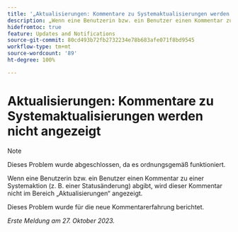 ```yaml
---
title: '„Aktualisierungen: Kommentare zu Systemaktualisierungen werden nicht angezeigt“'
description: „Wenn eine Benutzerin bzw. ein Benutzer einen Kommentar zu einer Systemaktion (z. B. einer Statusänderung) abgibt, wird dieser Kommentar nicht im Bereich „Aktualisierungen“ angezeigt. „
hidefromtoc: true
feature: Updates and Notifications
source-git-commit: 80cd493b72fb2732234e78b683afe071f8bd9545
workflow-type: tm+mt
source-wordcount: '89'
ht-degree: 100%

---
```



# Aktualisierungen: Kommentare zu Systemaktualisierungen werden nicht angezeigt

<!--

>[!NOTE]
>
>This issue has been closed because it is working as designed.

-->

>[!NOTE]
>
>Dieses Problem wurde abgeschlossen, da es ordnungsgemäß funktioniert.

Wenn eine Benutzerin bzw. ein Benutzer einen Kommentar zu einer Systemaktion (z. B. einer Statusänderung) abgibt, wird dieser Kommentar nicht im Bereich „Aktualisierungen“ angezeigt.

Dieses Problem wurde für die neue Kommentarerfahrung berichtet.

_Erste Meldung am 27. Oktober 2023._
